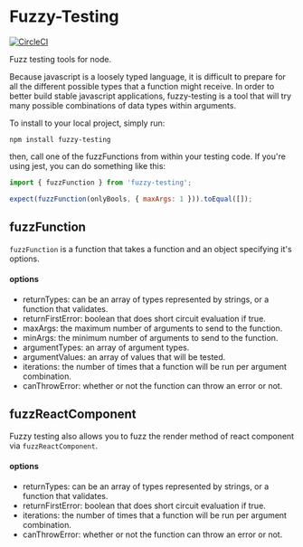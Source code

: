 # Fuzzy-Testing

[![CircleCI](https://circleci.com/gh/dkaoster/Fuzzy.svg?style=svg&circle-token=9dd14dcc291ae8308cd25102f95815ad69ce29de)](https://circleci.com/gh/dkaoster/Fuzzy)

Fuzz testing tools for node.

Because javascript is a loosely typed language, it is difficult to prepare for all the different possible types that a function might receive. In order to better build stable javascript applications, fuzzy-testing is a tool that will try many possible combinations of data types within arguments.

To install to your local project, simply run:

```
npm install fuzzy-testing
```

then, call one of the fuzzFunctions from within your testing code. If you're using jest, you can do something like this:

```js
import { fuzzFunction } from 'fuzzy-testing';

expect(fuzzFunction(onlyBools, { maxArgs: 1 })).toEqual([]);
```

## fuzzFunction

`fuzzFunction` is a function that takes a function and an object specifying it's options.

#### options

- returnTypes: can be an array of types represented by strings, or a function that validates.
- returnFirstError: boolean that does short circuit evaluation if true.
- maxArgs: the maximum number of arguments to send to the function.
- minArgs: the minimum number of arguments to send to the function.
- argumentTypes: an array of argument types.
- argumentValues: an array of values that will be tested.
- iterations: the number of times that a function will be run per argument combination.
- canThrowError: whether or not the function can throw an error or not.

## fuzzReactComponent

Fuzzy testing also allows you to fuzz the render method of react component via `fuzzReactComponent`.

#### options

- returnTypes: can be an array of types represented by strings, or a function that validates.
- returnFirstError: boolean that does short circuit evaluation if true.
- iterations: the number of times that a function will be run per argument combination.
- canThrowError: whether or not the function can throw an error or not.

